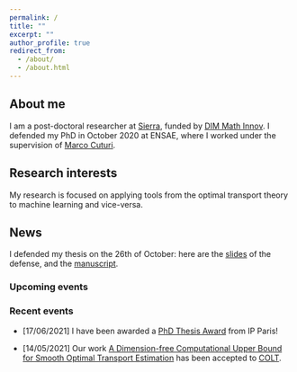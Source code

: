 ```yaml
---
permalink: /
title: ""
excerpt: ""
author_profile: true
redirect_from:
  - /about/
  - /about.html
---
```



## About me ##

I am a post-doctoral researcher at [Sierra](https://www.di.ens.fr/sierra/), funded by [DIM Math Innov](https://www.dim-mathinnov.fr/en/postdoctoral-laureates-45.htm). I defended my PhD in October 2020 at ENSAE, where I worked under the supervision of [Marco Cuturi](http://marcocuturi.net).

## Research interests ##

My research is focused on applying tools from the optimal transport theory to machine learning and vice-versa.

## News ##

I defended my thesis on the 26th of October: here are the [slides](https://borismuzellec.github.io/publications/slides_defense.pdf) of the defense, and the [manuscript](https://borismuzellec.github.io/publications/thesis_muzellec.pdf).

### Upcoming events ###


### Recent events ###

* [17/06/2021] I have been awarded a [PhD Thesis Award](https://www.ip-paris.fr/en/news/three-phd-thesis-awards) from IP Paris!

* [14/05/2021] Our work [A Dimension-free Computational Upper Bound for Smooth Optimal Transport Estimation](https://arxiv.org/abs/2101.05380) has been accepted to [COLT](http://learningtheory.org/colt2021/index.html).
